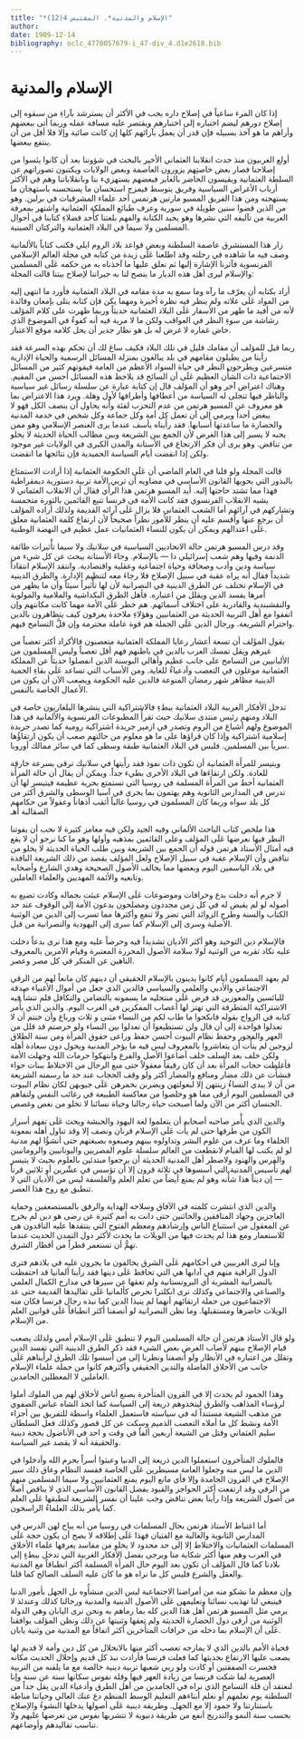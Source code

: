 ```yaml
---
title: "*الإسلام والمدنية*. المقتبس 4(12)"
author: 
date: 1909-12-14
bibliography: oclc_4770057679-i_47-div_4.d1e2618.bib
---
```




#  الإسلام والمدنية 


 إذا كان المرء ساعياً في إصلاح داره يجب في الأكثر أن يسترشد بآراءِ من سبقوه إلى إصلاح دورهم ليضم اختباره إلى اختبارهم ويقتصر عليه مسافة عمله وربما أتى ببعضهم وأراهم ما هو آخذ بسبيله فإن قدر أن يعمل بآرائهم كلها إن كانت صائبة وإلا فلا أقل من أن ينتفع ببعضها. 

 أولع الغربيون منذ حدث انقلابنا العثماني الأخير بالبحث في شؤوننا بعد أن كانوا يئسوا من إصلاحنا فصار بعض خاصتِهم يزورون العاصمة وبعض الولايات ويكتبون تصوراتهم عن السلطة العثمانية ويقيسون الحاضر بالغابر فبعضهم يستهزيء بنا وبانقلاباتنا وهم في الأكثر أرباب الأغراض السياسية وفريق يتوسط فيمزج استحسان ما يستحسنه باستهجان ما يستهجنه ومن هذا الفريق  المسيو  مارتين  هرتمس  أحد  علماء المشرقيات في برلين. وهو من الذين قضوا سنين طويلة في سورية وعرف طبائع المملكة العثمانية واشتهر بمعرفة العربية من تآليفه التي نشرها وهو يجيد الكتابة والفهم بلغتنا كأَحد فضلاءِ كتابنا في أحوال المسلمين ولا سيما في البلاد العثمانية والتركتان الصينية. 

 زار هذا المستشرق عاصمة السلطنة وبعض قواعد بلاد الروم ايلي فكتب كتاباً   بالألمانية وصف فيه ما شاهده في رحلته وقد اطلعنا عَلَى زبدة من كتابه في  مجلة العالم الإسلامي  الفرنسوية فآثرنا الإشارة إليها ثم نعلق عليها ما آخذناه به من حكمه عَلَى المسلمين والإسلام ليرى أهل هذه الديار ما ينصح لنا به جيراننا لإصلاح بيتنا قالت المجلة: 

 أراد بكتابه أن يعرّف ما رآه وما سمع به مدة مقامه في البلاد العثمانية فأورد ما انتهى إليه من المواد عَلَى علاته ولم ينظر فيه نظرة أخيرة ومهما يكن فإن كتابه يتلى بإمعان وفائدة لأنه من أفيد ما ظهر من الأسفار عَلَى البلاد العثمانية حديثاً وربما ظهرت على كلام المؤلف رشاشة من سوءِ النظر في العواقب ولكن ما لا مرية فيه أنه كفوءٌ في الموضوع الذي خاض غماره لا غرض له بل هو نظار جدير أن يحل كلامه موقع الاعتبار. 

 ربما قيل للمؤلف أن مقامك قليل في تلك البلاد فكيف ساغ لك أن تحكم بهذه السرعة فقد رأينا من يطيلون مقامهم في بلد يبالغون بمنزلة المسائل الرسمية والحياة الإدارية متسرعين ويطرحون النظر في حياة السواد الأعظم من العامة فيفوتهم كثير من المسائل الاجتماعية ذات الشأْن العظيم عَلَى أن السائح قد يلاحظ هذه المسائل أحسن من المقيم.   وهناك اعتراض آخر وهو أن المؤلف قال إن كتابة عبارة عن سلسلة رسائل غير سياسية والناظر فيها تتجلى له السياسة من أعطافها وأطرافها لأول وهلة. ويرد هذا الاعتراض بما هو معروف عن  المسيو  هرتمن  من عدم التحزب لفئة وأنه يحاول أن ينصف الكل فهو لا يبغض أحداً ويرمي إلى أن تعمل كل أمة وكل جماعة وكل شخص في خدمة المدنية والحضارة ما ساعدتها أسبابها. فقد رأَيناه يأسف عندما يرى العنصر الإسلامي وهو ممن يحبه لا يسير إلى هذا الغرض لأن الجمع بين الشريعة وبين مطالب الحياة الحديثة لا يخلو من تناقض. وهو يرى أن فكر الارتجاع في الأستانة والمدن الكبرى في الولايات غير موجود ولكن إذا انقضت أيام السياسة الحميدية فإن نتائجها ما انقضت. 

 قالت المجلة ولو قلنا في العام الماضي أن عَلَى الحكومة العثمانية إذا أرادت الاستمتاع بالبذور التي يحويها  القانون الأساسي  في مضاويه أن تربي الأمة تربية دستورية ديمقراطية فهذا مما تشتد حاجتها إليه. أَيد المسيو هرتمن هذا الرأُي فقال أن الانقلاب العثماني لا يشبه الانقلاب الفرنسوي فقد كانت الأمة في فرنسا تتبع القائمين بالثورة متحمسة   وتشاركهم في آرائهم أما الشعب العثماني فلا يزال عَلَى آرائه القديمة ولذلك أراده المؤلف أن يرجع عنها وأقسم عليه أن ينظر للأمور نظراً صحيحاً لأن ارتفاع كلمة العثمانية معلق عَلَى اعتدالهم ويمكن أن يكون للنساء العثمانيات عمل عظيم في النهضة الوطنية. 

 وقد درس  المسيو  هرتمن  حالة الاتحاديين السياسية في سلانيك ولا سيما تأْثيرات طائفة الدنمة وفيها وهم شعب إسرائيلي دا — بالإسلام. وجاءَ الأستانة يبحث عن كل شيء من سياسة ودين وأدب وصحافة وحياة اجتماعية وعقلية واقتصادية. وانتقد الإسلام انتقاداً شديداً فقال أنه يراه عقبة في سبيل الإصلاح فلا رجاءَ معه لتنظيم الإدارة. والطرق الدينية في الإسلام تختلف عن الطرق الدينية في النصرانية لأن لها تأْثيراً سيئاً وأن ما يظهر من أمرها يفسد الدين ويقلل من اعتباره. فأهل الطرق البكداشية والملامية والمولوية والنقشبندية والقادرية على اختلاف أسمائهم. هم خطر عَلَى الأمة مهما كانت مكانتهم وإن اتفقوا مع أهل التربية الحديثة من العثمانيين وهؤلاءِ ملاحدة يعرفون كيف يتظاهرون بالدين واحترام الشريعة. ورجال الدين عَلَى الجملة هم قوة عاملة محترمة وإن قلَّ التسامح فيهم. 
 
 يقول المؤَلف أن  تسعة  أعشار رعايا المملكة العثمانية متعصبون فالأكراد أكثر تعصباً من غيرهم ويقل تمسك العرب بالدين في باطنهم فهم أقل تعصباً وليس المسلمون من الألبانيين من التسامح على جانب عظيم وأهالي البوسنة الذين انفصلوا حديثاً عن المملكة العثمانية موغلون في التعصب وأدعياءُ للغاية. ومن الأسباب التي تساعد عَلَى بقاءِ الحمية الدينية مظاهر شهر رمضان المنوعة فالدين عليه الحكومة ويصعب الآن أن يكون من الأعمال الخاصة بالنفس. 

 تدخل الأفكار الغربية البلاد العثمانية ببطءِ فالاشتراكية التي ينشرها البلغاريون خاصة في البلاد ومنهم رئيس منتدى سلانيك حيث تقرأُ المطبوعات الفرنسوية والألمانية في هذا الموضوع ولهم أشياع من الروم وتصدر في  ازمير  جريدة اشتراكية رومية كما تصدر جريدة إسلامية اشتراكية وإذا كان قراؤها على ما هو معلوم من حالتهم صعب أن يكون ارتقاؤُها سرياً بين المسلمين. فليس في البلاد العثمانية طبقة وسطى كما في سائر ممالك أوروبا. 

 ويتيسر للمرأَة العثمانية أن تكون ذات نفوذ فقد رأَيتها في سلانيك ترقى بسرعة   خارقة للعادة. ولكن ارتقاءَها في البلاد الأخرى بطيء جداً. ويمكن أن يقال أن حالة المرأَة العثمانية أحط من المرأَة المسلمة في روسيا التي تستمتع بحرية عظيمة فيتيسر لها أن تدرس في المدارس الثانوية وهم يهتمون بما يجري في آسيا الوسطى والشرق أكثر من كل بلد سواه وربما كان المسلمون في روسيا غالباً أثقب أذهاناً وعقولاً من حكامهم الصقالبة أهـ 

 هذا ملخص كتاب الباحث الألماني وفيه الجيد ولكن فيه مغامز كثيرة لا نحب أن يفوتنا النظر فيها نعرضها عَلَى المؤلف وعلى القائمين بمذهبه وأولها وهو ما كنا نرجو أن لا يقع فيه أمثال الأستاذ هرتمن قوله أن الجمع بين الشريعة وبين طلب الحياة الحديثة لا يخلو من تناقض وأن الإسلام عقبة في سبيل الإصلاح ولعل المؤلف يقصد من ذلك الشريعة النافذة في بلاد الياسمين اليوم وبعضها مما يخالف الأصول الصحيحة وهدي الشارع وأصحابه وتابعيه والأئمة المهديين والعلماء العاملين. 

 لا جرم أنه دخلت بدع وخرافات وموضوعات عَلَى الإسلام عبثت بجماله وكادت تضيع به أصوله لو لم يقيض له في كل زمن مجددون ومصلحون يدعون الأمة إلى الوقوف عند حد   الكتاب والسنة وطرح الزوائد التي تضر ولا تنفع وأكثرها مما تسرب إلى الدين من الوثنية الأصلية وسرى إلى الإسلام كما سرى إلى اليهودية والنصرانية من قبل. 

 فالإسلام دين التوحيد وهو أكثر الأديان تشديداً فيه وحرصاً عليه ومع هذا نرى بدعاً دخلت عليه تكاد تقربه من الوثنية لولا سلامة الأصول المحررة المعتبرة وقيام الآمرين بالمعروف الناهين عن المنكر في كل مصر وعصر. 

 لم يعهد المسلمون أيام كانوا يدينون بالإسلام الحقيقي أن دينهم كان مانعاً لهم من الرقي الاجتماعي والأدبي والعلمي والسياسي فالدين الذي جعل من أموال الأغنياء صدقة للبائسين والمعوزين قد فرض عَلَى منتحليه ما يسمونه بالتضامن والتكافل فلم تنشأْ فيه الاشتراكية المتطرفة التي تهتز لها أعصاب المفكرين في الغرب اليوم. والدين الذي يأْمر كتابه في الزواج بقوله فانكحوا ما طاب لكم من النساء مثنى و  ثلاث  ورباع وأن خنتم أن لا تعدلوا فواحدة إلى أن قال ولن تستطيعوا أن تعدلوا بين النساء ولو حرصتم قد قلل من العهر والفجور وحفظ نظام البيوت أحسن حفظ وراعى حقوق المرأة ومن سنة الطلاق لزوجين لم يتأَت أن يتعاشروا بالمعروف ليس فيه ما يؤخر المدنية ويحول دون   سعادة أهله ولكن خلف بعد السلف خلف أضاعوا الأصل والفرع وانتهكوا حرمات الله وجهلت الأمة فأغلطت حجاب المرأَة بعد أن كان رقيقاً معقولاً حتى منع الرجال من الاختلاط ببنات حواء فنشأَت عن ذلك مضار ومنافع والمضار أكثر ولو وقف الحجاب عند حد ما رسمته الشريعة من أن لا يبدي النساءُ زينتهن إلا لبعولتهن ويضربن بخمرهن عَلَى جيوبهن لكان نظام البيوت في المسلمين اليوم أرقى مما هو وخلصوا من معاكسة الطبيعة في رغائب النفس ولتفاهم الجنسان أكثر من الآن ولما أصبحت حياة رجالنا وحياة نسائنا لا تخلو من نغص وغصص. 

 والدين الذي يأْمر صاحبه أصحابه أن يتعلموا لغة اليهود والحبشة ويحث عَلَى تفهم أسرار الكون من طرقها حتى لم يأْت عَلَى الإسلام قرنان ونصف إلا وقد تناول أهله بمعونة الخلفاء وما عرف من علوم البشر وتداولوه بينهم وصبغوه بصبغتهم حتى أنشؤُا لهم مدنية لو لم يكتب لها القيام لانقطعت من العالم سلسلة علوم المصريين واليونانيين والرومانيين والفرس والهنود ولاضطر أهل المدنية الحديثة أن يرجعوا مبتدئين بالعلوم بحيث لا يتيسر   لهم تأْسيس المدنية التي أسسوها في  ثلاثة  قرون إلا أن تؤسس في عشْرين أو  ثلاثين  قرناً — إن ديناً هذا شأْنه وهو لم يمنع أيضاً من تعلم العلم والفلسفة ليس من الأديان التي لا تنطبق مع روح هذا العصر. 

 والدين الذي انتشرت كلمته في الآفاق وسلاحه الهداية والرفق بالمستضعفين وحماية العاجزين وجهاد المنافقين والخائنين حتى دانت به أمم كثيرة عن رضى هو دين لم يخرج عن المعقول من استتباع الناس وإرشادهم ومعظم الفتوح التي ينتقدها عليه الناقدون هي للاستعمار ومع هذا لم يحدث فيها من الويلات ما يحدث لأكثر دول التمدن الحديث عندما تهمُّ أن تستعمر قطراً من أقطار الشرق. 

 وإنا لنرى الغربيين في أحكامهم عَلَى الشرق يخالفون ما يجرون عليه في بلادهم فترى الدول الراقية منهم في آدابها هي التي تحافظ عَلَى دينها فقد رأينا ألمانيا قد احتفظت بالنصرانية المشربة أي البروتستانية ولم تعقها عن سيرها في مدارج الكمال العلمي والصناعي والاجتماعي وكذلك نرى انكلترا تحرص كألمانيا عَلَى تقاليدها القديمة حتى عد الاجتماعيون من حملة ارتقائهم أنهما لم ينبذا الدين كما نبذه رجال فرنسا فكان منه الويلات حاضرها ومستقبلها. وما نظن النصرانية لو أنصفنا أكثر انطباقاً عَلَى قوانين العلم من الإسلام. 
 
 ولو قال  الأستاذ  هرتمن  أن حالة المسلمين اليوم لا تنطبق عَلَى الإسلام أمس ولذلك يصعب قيام الإصلاح بينهم لأصاب الغرض بعض الشيء فقد ذكر الطرق الدينية التي تفسد الدين وتقلل من اعتباره في الأنظار ولو أنصفنا ونظرنا إلى من أسسوا تلك الطرق لرأَيناهم عَلَى جانب من الأخلاق الفاضلة والتدين الحقيقي وأكثرهم كانوا من جملة علماء الإسلام العاملين لا المعطلين الجامدين. 

 وهذا الجمود لم يحدث إلا في القرون المتأخرة بصنع أناس لأخلاق لهم من الملوك أملوا لرؤساء المذاهب والطرق ليتخذوهم ذريعة إلى السياسة كما اتخذ الشاه عباس الصفوي من مذهب الشيعة مستنداً له في سياسته فاستعمل العلماء واسطة للتفريق بين أجزاء الأمة ونشط كل ما أملاه التعصب الذميم وسكت عن كل قصور وكذلك فعل السلطان سليم العثماني وقتل من الشيعة  أربعين  ألفاً في وقت و  احد  في الأناضول بحجة دينية والحقيقة أنه   لا يقصد غير السياسة. 

 فالملوك المتأخرون استعملوا الدين ذريعة إلى الدنيا وعبثوا أسراً بحرم الله وأدخلوا في الدين ما لبس منه وجعلوا العامة مسيطرين عَلَى الخاصة ففسد النظام وعاق ذلك سير الإصلاح في القرون الجامدة وإلا فأي مانع اليوم يمنع العثمانيين ولا سيما المسلمين منهم من الرقي وقد ارتفعت أكثر الحواجز والقيود بفضل  القانون الأساسي  الذي لا يناقض أصلاً من أصول الشريعة وإذا رأَينا بعض تناقض وجب علينا أن نفسر الشريعة لنطبقها عَلَى العلم كما يأْمر بذلك العلماءُ الراسخون. 

 أما اغتباط الأستاذ هرتمن بحال المسلمات في روسيا من أنه يباح لهن الدرس في المدارس الثانوية والعالية مع الفتيان فهذا عَلَى إطلاقه لا يصح أن يكون حجة عَلَى المسلمات العثمانيات والاختلاط إلا إلى حد محدود لا يخلو من مفاسد يعرفها علماء الأخلاق في الغرب وهم منها أكثر شكاية منا ويرجى بفضل الأفكار الغربية التي تدخل ببطءٍ إلى بلادنا كما قال المؤَلف أن تكون بعد اليوم حال المرأَة المسلمة أكثر انطباقاً مع المدنية والعقل والشرع فليس كل ما نراه هو ما كان عليه السلف الصالح كما قلنا. 

 وإن معظم ما نشكو منه من أمراضنا الاجتماعية ليس الدين منشأُوه بل الجهل بأمور الدنيا فينبغي لنا تهذيب نسائنا وتعليمهن عَلَى الأصول الدينية والمدنية ورجالنا كذلك وعندئذ لا يرمي مثل  المسيو  هرتمن  أهل هذا الدين كله بما رماهم به ونحن نرى اليابان وهي الدولة الوثنية من أرقى دول الحضارة الحديثة ولم تعقها وثنيتها عن ذلك   ونظن المؤلف يوافقنا عَلَى أن الإسلام بما دخله من خرافات المتأَخرين أكثر اتفاقاً مع المدنية من وثنية يابان. 

 فحياة الأمم بالدين الذي لا يمازجه تعصب أكثر منها بالانحلال من كل دين وأمة لا قديم لها يصعب عليها الارتفاع بحديثها كما فعلت فرنسا فأرادت نبذ كل قديم وإحلال الحديث مكانه فخسرت الصفقتين أو كادت ولو ربي شعبها تربية دينية خالصة مع ما يلقنه من التربية العصرية لما شكت فرنسا من زيادة العهر فيها وقلة نفوس سكانها سنة عن سنة وإنا لنعتقد أن قلة التسامح الذي نراه في الجامدين من أهل الطرق وأدعياء الدين يقل جداً من السلطنة يوم نعلمهم أو نعلم أبناءهم التعليم الوسط المنظم دع عنك العالي وحياتنا مناطة باستنارتنا ولا جمود إلا مع الجهل. وطريقة دينية عَلَى أصولها يدخلها النشوءُ والإصلاح بحسب سنة   النمو والتدريج أنفع من طريقة دنيوية لا تتشربها نفوس من تعرضها عليهم ولا تناسب تقاليدهم وأوضاعهم. 
